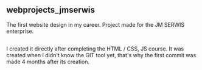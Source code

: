 ## webprojects_jmserwis

The first website design in my career. Project made for the JM SERWIS enterprise.

##

I created it directly after completing the HTML / CSS, JS course.
It was created when I didn't know the GIT tool yet, that's why the first commit was made 4 months after its creation.
